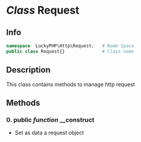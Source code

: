 # ***Class*** **Request**

## Info

```php
namespace  LuckyPHP\Http\Request;   # Name Space
public class Request{}              # Class name
```

## Description
This class contains methods to manage http request

## Methods

### 0. public ***function*** **____construct__**
- Set as data a request object